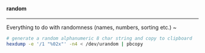 #### random

---

Everything to do with randomness (names, numbers, sorting etc.) ~

```bash
# generate a random alphanumeric 8 char string and copy to clipboard
hexdump -e '/1 "%02x"' -n4 < /dev/urandom | pbcopy
```